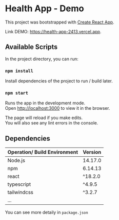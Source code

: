 # Health App - Demo

This project was bootstrapped with [Create React App](https://github.com/facebook/create-react-app).

Link DEMO: https://health-app-2413.vercel.app.

## Available Scripts

In the project directory, you can run:

### `npm install`

Install dependencies of the project to run / build later.

### `npm start`

Runs the app in the development mode.\
Open [http://localhost:3000](http://localhost:3000) to view it in the browser.

The page will reload if you make edits.\
You will also see any lint errors in the console.

## Dependencies

| Operation/ Build Environment | Version |
| ---------------------------- | ------- |
| Node.js                      | 14.17.0 |
| npm                          | 6.14.13 |
| react                        | ^18.2.0 |
| typescript                   | ^4.9.5  |
| tailwindcss                  | ^3.2.7  |
| ...                          |         |

You can see more detaily in `package.json`
